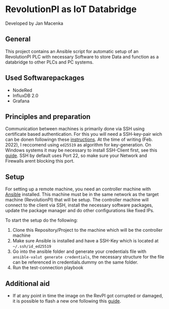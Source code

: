 # RevolutionPI as IoT Databridge

Developed by Jan Macenka

## General

This project contains an Ansible script for automatic setup of an RevolutionPI PLC with necessary Software to store Data and function as a databridge to other PLCs and PC systems.

## Used Softwarepackages

- NodeRed
- InfluxDB 2.0
- Grafana

## Principles and preparation

Communication between machines is primarily done via SSH using certificate based authentication. For this you will need a SSH-key-pair wich can be donen followingn these [instructions](https://docs.github.com/en/authentication/connecting-to-github-with-ssh/generating-a-new-ssh-key-and-adding-it-to-the-ssh-agent).
At the time of writing (Feb. 2022), I reccomend using `ed25519` as algorithm for key-generation.
On Windows systems it may be necessary to install SSH-Client first, see this [guide](https://docs.microsoft.com/de-de/windows-server/administration/openssh/openssh_install_firstuse).
SSH by default uses Port 22, so make sure your Network and Firewalls arent blocking this port.

## Setup

For setting up a remote machine, you need an controller machine with [Ansible](https://docs.ansible.com/ansible/latest/installation_guide/intro_installation.html) installed. This machine must be in the same network as the target machine (RevolutionPI) that will be setup. The controller machine will connect to the client via SSH, install the necessary software packages, update the package manager and do other configurations like fixed IPs.

To start the setup do the following:

1. Clone this Repository/Project to the machine which will be the controller machine
2. Make sure Ansible is installed and have a SSH-Key which is located at `~/.ssh/id_ed25519`
3. Go into the ansible folder and generate your credentials file with `ansible-valut generate credentials`, the necessary structure for the file can be referenced in credentials.dummy on the same folder.
4. Run the test-connection playbook

## Additional aid

- If at any point in time the image on the RevPI got corrupted or damaged, it is possible to flash a new one following this [guide](https://revolutionpi.com/tutorials/images-2/safe-and-install-new-image-jessie-and-stretch/).
